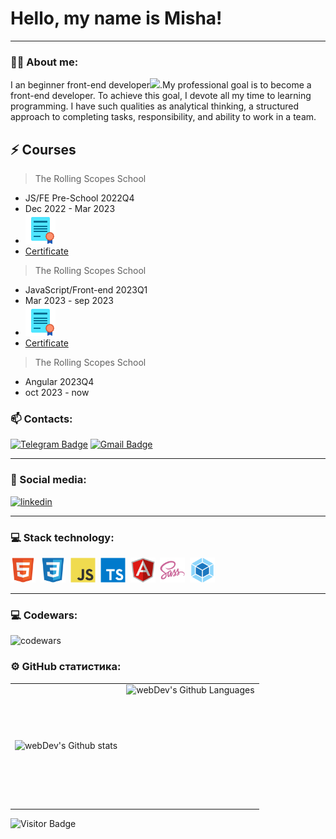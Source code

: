 
# Hello, my name is Misha!

---

### :man_technologist: About me:

I an beginner front-end developer<img src="https://media.giphy.com/media/WUlplcMpOCEmTGBtBW/giphy.gif" width="30px">.My professional goal is to become a front-end developer. To achieve this goal, I devote all my time to learning programming. I have such qualities as analytical thinking, a structured approach to completing tasks, responsibility, and ability to work in a team.

## ⚡ Courses
> The Rolling Scopes School
  - JS/FE Pre-School 2022Q4
  - Dec 2022 - Mar 2023
  - <img src="./assets/certificate-1.png">
  - [Certificate](https://app.rs.school/certificate/lmtosrkd)

> The Rolling Scopes School
  - JavaScript/Front-end 2023Q1
  - Mar 2023 - sep 2023
  - <img src="./assets/certificate-1.png">
  - [Certificate](https://app.rs.school/certificate/lajfcpqz)

> The Rolling Scopes School
  - Angular 2023Q4
  - oct 2023 - now

### :mailbox: Contacts:
[![Telegram Badge](https://img.shields.io/badge/-MishaKozarev-blue?style=flat&logo=Telegram&logoColor=white)](https://t.me/MishaKozarev) [![Gmail Badge](https://img.shields.io/badge/-Gmail-red?style=flat&logo=Gmail&logoColor=white)](mailto:mishaaaaa1986@mail.ru)

---

### 🤝 Social media:

  <div id="badges">
    <a href="https://www.linkedin.com/in/%D0%BC%D0%B8%D1%85%D0%B0%D0%B8%D0%BB-%D0%BA%D0%BE%D0%B7%D0%B0%D1%80%D0%B5%D0%B2-2a029725a/" target="_blank">
      <img src="https://cdn-icons-png.flaticon.com/512/2504/2504799.png" width="40" height="40" alt="linkedin" />
    </a>
  </div>

---

### 💻 Stack technology:

<div>
  <img src="https://github.com/devicons/devicon/blob/master/icons/html5/html5-original.svg" title="html5" alt="html5" width="40" height="40"/>&nbsp
  <img src="https://github.com/devicons/devicon/blob/master/icons/css3/css3-original.svg" title="css" alt="css" width="40" height="40"/>&nbsp
  <img src="https://github.com/devicons/devicon/blob/master/icons/javascript/javascript-original.svg" title="javascript" alt="javascript" width="40" height="40"/>&nbsp
  <img src="https://github.com/devicons/devicon/blob/master/icons/typescript/typescript-original.svg" title="javascript" alt="typescript" width="40" height="40"/>&nbsp
  <img src="https://github.com/devicons/devicon/blob/master/icons/angularjs/angularjs-original.svg" title="angular" alt="webpack" width="40" height="40"/>&nbsp;
  <img src="https://github.com/devicons/devicon/blob/master/icons/sass/sass-original.svg" title="sass/scss" alt="sass/scss" width="40" height="40"/>&nbsp;
  <img src="https://github.com/devicons/devicon/blob/master/icons/webpack/webpack-original.svg" title="webpack" alt="webpack" width="40" height="40"/>&nbsp;
</div>

---

### 💻 Codewars:

![codewars](https://www.codewars.com/users/MishaKozarev/badges/large)

### ⚙️ GitHub статистика:

<table>
  <tr>
    <td>
      <img align="left" src="http://github-readme-streak-stats.herokuapp.com?user=MishaKozarev&theme=dark&background=000000" alt="webDev's Github stats" />
    </td>
    <td>
      <img height="195px" align="right" alt="webDev's Github Languages" src="https://github-readme-stats-sigma-five.vercel.app/api/top-langs/?username=MishaKozarev&layout=compact&theme=vision-friendly-dark" />
    </td>
  </tr>
</table>

![Visitor Badge](https://visitor-badge.laobi.icu/badge?page_id=MishaKozarev)
